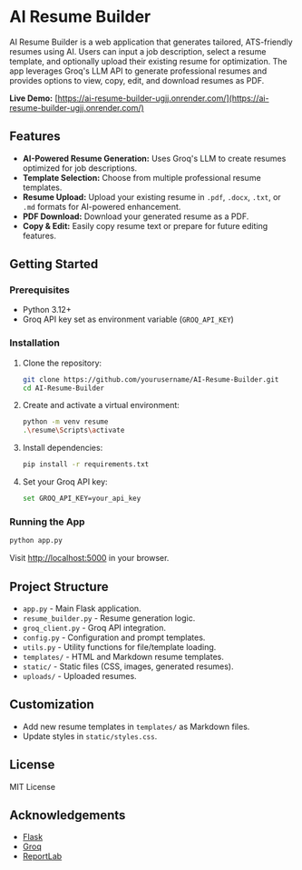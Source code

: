 # AI Resume Builder

AI Resume Builder is a web application that generates tailored, ATS-friendly resumes using AI. Users can input a job description, select a resume template, and optionally upload their existing resume for optimization. The app leverages Groq's LLM API to generate professional resumes and provides options to view, copy, edit, and download resumes as PDF.

**Live Demo:** [https://ai-resume-builder-ugjj.onrender.com/](https://ai-resume-builder-ugjj.onrender.com/)

## Features

- **AI-Powered Resume Generation:** Uses Groq's LLM to create resumes optimized for job descriptions.
- **Template Selection:** Choose from multiple professional resume templates.
- **Resume Upload:** Upload your existing resume in `.pdf`, `.docx`, `.txt`, or `.md` formats for AI-powered enhancement.
- **PDF Download:** Download your generated resume as a PDF.
- **Copy & Edit:** Easily copy resume text or prepare for future editing features.

## Getting Started

### Prerequisites

- Python 3.12+
- Groq API key set as environment variable (`GROQ_API_KEY`)

### Installation

1. Clone the repository:
    ```sh
    git clone https://github.com/yourusername/AI-Resume-Builder.git
    cd AI-Resume-Builder
    ```

2. Create and activate a virtual environment:
    ```sh
    python -m venv resume
    .\resume\Scripts\activate
    ```

3. Install dependencies:
    ```sh
    pip install -r requirements.txt
    ```

4. Set your Groq API key:
    ```sh
    set GROQ_API_KEY=your_api_key
    ```

### Running the App

```sh
python app.py
```

Visit [http://localhost:5000](http://localhost:5000) in your browser.

## Project Structure

- `app.py` - Main Flask application.
- `resume_builder.py` - Resume generation logic.
- `groq_client.py` - Groq API integration.
- `config.py` - Configuration and prompt templates.
- `utils.py` - Utility functions for file/template loading.
- `templates/` - HTML and Markdown resume templates.
- `static/` - Static files (CSS, images, generated resumes).
- `uploads/` - Uploaded resumes.

## Customization

- Add new resume templates in `templates/` as Markdown files.
- Update styles in `static/styles.css`.

## License

MIT License

## Acknowledgements

- [Flask](https://flask.palletsprojects.com/)
- [Groq](https://groq.com/)
- [ReportLab](https://www.reportlab.com/)

